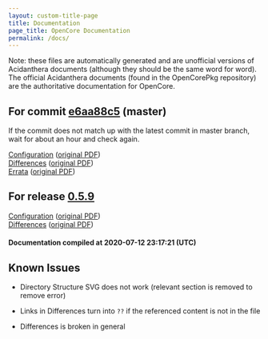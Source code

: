 ```yaml
---
layout: custom-title-page
title: Documentation
page_title: OpenCore Documentation
permalink: /docs/
---
```

Note: these files are automatically generated and are unofficial versions of Acidanthera documents (although they should be the same word for word). The official Acidanthera documents (found in the OpenCorePkg repository) are the authoritative documentation for OpenCore.

## For commit [e6aa88c5](https://github.com/acidanthera/OpenCorePkg/tree/e6aa88c5c30a8d535bf0d3fbd6efce0c3647e088) (master)

If the commit does not match up with the latest commit in master branch, wait for about an hour and check again.

[Configuration](latest/Configuration.html) ([original PDF](https://github.com/acidanthera/OpenCorePkg/blob/e6aa88c5c30a8d535bf0d3fbd6efce0c3647e088/Docs/Configuration.pdf))
<br>
[Differences](latest/Differences.html) ([original PDF](https://github.com/acidanthera/OpenCorePkg/blob/e6aa88c5c30a8d535bf0d3fbd6efce0c3647e088/Docs/Differences/Differences.pdf))
<br>
[Errata](latest/Errata.html) ([original PDF](https://github.com/acidanthera/OpenCorePkg/blob/e6aa88c5c30a8d535bf0d3fbd6efce0c3647e088/Docs/Errata/Errata.pdf))

## For release [0.5.9](https://github.com/acidanthera/OpenCorePkg/tree/0.5.9)

[Configuration](release/Configuration.html) ([original PDF](https://github.com/acidanthera/OpenCorePkg/blob/0.5.9/Docs/Configuration.pdf))
<br>
[Differences](release/Differences.html) ([original PDF](https://github.com/acidanthera/OpenCorePkg/blob/0.5.9/Docs/Differences/Differences.pdf))

#### Documentation compiled at 2020-07-12 23:17:21 (UTC)

## Known Issues

* Directory Structure SVG does not work (relevant section is removed to remove error)

* Links in Differences turn into `??` if the referenced content is not in the file

* Differences is broken in general
